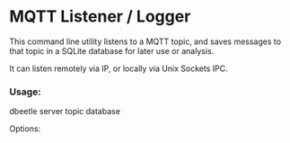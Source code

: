 # MQTT Listener / Logger

This command line utility listens to a MQTT topic, and saves messages to that topic in a SQLite database for later use or analysis.

It can listen remotely via IP, or locally via Unix Sockets IPC.

### Usage:
dbeetle server topic database

Options:
